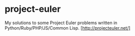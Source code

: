 # project-euler

My solutions to some Project Euler problems written in Python/Ruby/PHP/JS/Common Lisp. [http://projecteuler.net/]

[http://projecteuler.net/]: http://projecteuler.net/
